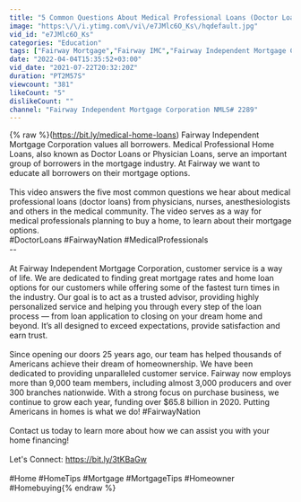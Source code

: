 ```yaml
---
title: "5 Common Questions About Medical Professional Loans (Doctor Loans) | Fairway Independent Mortgage"
image: "https:\/\/i.ytimg.com\/vi\/e7JMlc6O_Ks\/hqdefault.jpg"
vid_id: "e7JMlc6O_Ks"
categories: "Education"
tags: ["Fairway Mortgage","Fairway IMC","Fairway Independent Mortgage Corporation"]
date: "2022-04-04T15:35:52+03:00"
vid_date: "2021-07-22T20:32:20Z"
duration: "PT2M57S"
viewcount: "381"
likeCount: "5"
dislikeCount: ""
channel: "Fairway Independent Mortgage Corporation NMLS# 2289"
---
```

{% raw %}(<a rel="nofollow" target="blank" href="https://bit.ly/medical-home-loans)">https://bit.ly/medical-home-loans)</a> Fairway Independent Mortgage Corporation values all borrowers. Medical Professional Home Loans, also known as Doctor Loans or Physician Loans, serve an important group of borrowers in the mortgage industry. At Fairway we want to educate all borrowers on their mortgage options.<br /><br />This video answers the five most common questions we hear about medical professional loans (doctor loans) from physicians, nurses, anesthesiologists and others in the medical community. The video serves as a way for medical professionals planning to buy a home, to learn about their mortgage options.<br />#DoctorLoans #FairwayNation #MedicalProfessionals<br />--<br /><br />At Fairway Independent Mortgage Corporation, customer service is a way of life. We are dedicated to finding great mortgage rates and home loan options for our customers while offering some of the fastest turn times in the industry. Our goal is to act as a trusted advisor, providing highly personalized service and helping you through every step of the loan process — from loan application to closing on your dream home and beyond. It’s all designed to exceed expectations, provide satisfaction and earn trust. <br /><br />Since opening our doors 25 years ago, our team has helped thousands of Americans achieve their dream of homeownership. We have been dedicated to providing unparalleled customer service. Fairway now employs more than 9,000 team members, including almost 3,000 producers and over 300 branches nationwide. With a strong focus on purchase business, we continue to grow each year, funding over $65.8 billion in 2020. Putting Americans in homes is what we do! #FairwayNation<br /><br />Contact us today to learn more about how we can assist you with your home financing!<br /><br />Let's Connect: <a rel="nofollow" target="blank" href="https://bit.ly/3tKBaGw">https://bit.ly/3tKBaGw</a><br /><br />#Home #HomeTips #Mortgage #MortgageTips #Homeowner #Homebuying{% endraw %}
